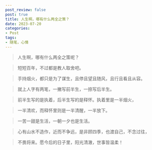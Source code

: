 ```yaml
---
post_review: false
post: true
title: 人生啊，哪有什么两全之策？
date: 2023-07-20
categories:
- Post
tags:
- 随笔，心情
---
```


> 人生啊，哪有什么两全之策呢？

> 短短百年，不过都是教人取舍吧。

> 手持烟火，都只是为了谋生，且停且望且随风，且行且看且从容。

> 就上人字有两笔，一撇写前半生，一捺写后半生。

> 前半生写的是执着，后半生写的是释怀。执着里是一半烟火，

> 一半清欢，而释怀里则是一半清醒，一半放下。

> 一苦一甜是生活，一朝一夕也是生活。

> 心有山水不造作，近而不争远，是非顾四季，也渡自己，不念过往，

> 不畏将来。愿今后的日子里，阳光清澈，世事皆温柔！



